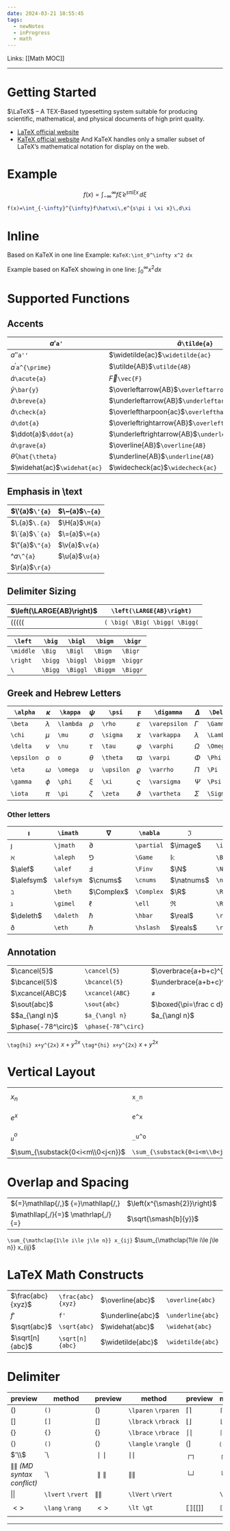 ```yaml
---
date: 2024-03-21 10:55:45
tags:
  - newNotes
  - inProgress
  - math
---
```

Links: [[Math MOC]]

---
# Getting Started
$\LaTeX$ – A TEX-Based typesetting system suitable for producing scientific, mathematical, and physical documents of high print quality.
- [LaTeX official website](latex-project.org)
- [KaTeX official website](katex.org)
And KaTeX handles only a smaller subset of LaTeX’s mathematical notation for display on the web.
# Example
$$
f(x)=\int_{-\infty}^{\infty}f\hat\xi\,e^{s\pi i \xi x}\,d\xi
$$
```latex
f(x)=\int_{-\infty}^{\infty}f\hat\xi\,e^{s\pi i \xi x}\,d\xi
```
# Inline
Based on KaTeX in one line 
Example: `KaTeX:\int_0^\infty x^2 dx`

Example based on KaTeX showing in one line: $\int_0^\infty x^2 dx$ 
# Supported Functions
## Accents
| $a'$`a'`                     | $\tilde{a}$`\tilde{a}`                               | $\mathring{g}$`\mathring{g}`                   |
| ---------------------------- | ---------------------------------------------------- | ---------------------------------------------- |
| $a''$`a''`                   | $\widetilde{ac}$`\widetilde{ac}`                     | $\overgroup{AB}$`\overgroup{AB}`               |
| $a^{\prime}$`a^{\prime}`     | $\utilde{AB}$`\utilde{AB}`                           | $\undergroup{AB}$`\undergroup{AB}`             |
| $\acute{a}$`\acute{a}`       | $\vec{F}$`\vec{F}`                                   | $\Overrightarrow{AB}$`\Overrightarrow{AB}`     |
| $\bar{y}$​`\bar{y}`          | $\overleftarrow{AB}$`\overleftarrow{AB}`             | $\overrightarrow{AB}$`\overrightarrow{AB}`     |
| $\breve{a}$`\breve{a}`       | $\underleftarrow{AB}$`\underleftarrow{AB}`           | $\underrightarrow{AB}$`\underrightarrow{AB}`   |
| $\check{a}$`\check{a}`       | $\overleftharpoon{ac}$`\overleftharpoon{ac}`         | $\overrightharpoon{ac}$`\overrightharpoon{ac}` |
| $\dot{a}$`\dot{a}`           | $\overleftrightarrow{AB}$`\overleftrightarrow{AB}`   | $\overbrace{AB}$`\overbrace{AB}`               |
| $\ddot{a}$`\ddot{a}`         | $\underleftrightarrow{AB}$`\underleftrightarrow{AB}` | $\underbrace{AB}$`\underbrace{AB}`             |
| $\grave{a}$`\grave{a}`       | $\overline{AB}$`\overline{AB}`                       | $\overlinesegment{AB}$`\overlinesegment{AB}`   |
| $\hat{\theta}$`\hat{\theta}` | $\underline{AB}$`\underline{AB}`                     | $\underlinesegment{AB}$`\underlinesegment{AB}` |
| $\widehat{ac}$`\widehat{ac}` | $\widecheck{ac}$`\widecheck{ac}`                     | $\underbar{X}$`\underbar{X}`                   |
## Emphasis in \\text
| $\'{a}$`\'{a}`   | $\~{a}$`\~{a}` |
| ---------------- | -------------- |
| $\.{a}$`\.{a}`   | $\H{a}$`\H{a}` |
| $\`{a}$``\`{a}`` | $\={a}$`\={a}` |
| $\"{a}$`\"{a}`   | $\v{a}$`\v{a}` |
| $\^{a}$`\^{a}`   | $\u{a}$`\u{a}` |
| $\r{a}$`\r{a}`   |                |
## Delimiter Sizing
| $\left(\LARGE{AB}\right)$     | `\left(\LARGE{AB}\right)`     |
| ----------------------------- | ----------------------------- |
| $( \big( \Big( \bigg( \Bigg($ | `( \big( \Big( \bigg( \Bigg(` |


| `\left`   | `\big`  | `\bigl`  | `\bigm`  | `\bigr`  |
| --------- | ------- | -------- | -------- | -------- |
| `\middle` | `\Big`  | `\Bigl`  | `\Bigm`  | `\Bigr`  |
| `\right`  | `\bigg` | `\biggl` | `\biggm` | `\biggr` |
| `\`       | `\Bigg` | `\Biggl` | `\Biggm` | `\Biggr` |
## Greek and Hebrew Letters
| `\alpha`   | $\kappa$  | `\kappa`  | $\psi$     | `\psi`     | $\digamma$    | `\digamma`    | $\Delta$  | `\Delta`  | $\Theta$   | `\Theta`   |
| ---------- | --------- | --------- | ---------- | ---------- | ------------- | ------------- | --------- | --------- | ---------- | ---------- |
| `\beta`    | $\lambda$ | `\lambda` | $\rho$     | `\rho`     | $\varepsilon$ | `\varepsilon` | $\Gamma$  | `\Gamma`  | $\Upsilon$ | `\Upsilon` |
| `\chi`     | $\mu$     | `\mu`     | $\sigma$   | `\sigma`   | $\varkappa$   | `\varkappa`   | $\lambda$ | `\Lambda` | $\Xi$      | `\Xi`      |
| `\delta`   | $\nu$     | `\nu`     | $\tau$     | `\tau`     | $\varphi$     | `\varphi`     | $\Omega$  | `\Omega`  |            |            |
| `\epsilon` | $o$       | `o`       | $\theta$   | `\theta`   | $\varpi$      | `\varpi`      | $\Phi$    | `\Phi`    | $\aleph$   | `\aleph`   |
| `\eta`     | $\omega$  | `\omega`  | $\upsilon$ | `\upsilon` | $\varrho$     | `\varrho`     | $\Pi$     | `\Pi`     | $\beth$    | `\beth`    |
| `\gamma`   | $\phi$    | `\phi`    | $\xi$      | `\xi`      | $\varsigma$   | `\varsigma`   | $\Psi$    | `\Psi`    | $\daleth$  | `\daleth`  |
| `\iota`    | $\pi$     | `\pi`     | $\zeta$    | `\zeta`    | $\vartheta$   | `\vartheta`   | $\Sigma$  | `\Sigma`  | $\gimel$   | `\gimel`   |

### Other letters

| $\imath$   | `\imath`   | $\nabla$   | `\nabla`   | $\Im$      | `\Im`      | $\Reals$     | `\Reals`     | $\text{\OE}$ | `\text{\OE}` |
| ---------- | ---------- | ---------- | ---------- | ---------- | ---------- | ------------ | ------------ | ------------ | ------------ |
| $\jmath$   | `\jmath`   | $\partial$ | `\partial` | $\image$   | `\image`   | $\wp$        | `\wp`        | $\text{\o}$  | `\text{\o}`  |
| $\aleph$   | `\aleph`   | $\Game$    | `\Game`    | $\Bbbk$    | `\Bbbk`    | $\weierp$    | `\weierp`    | $\text{\O}$  | `\text{\O}`  |
| $\alef$    | `\alef`    | $\Finv$    | `\Finv`    | $\N$       | `\N`       | $\Z$         | `\Z`         | $\text{\ss}$ | `\text{\ss}` |
| $\alefsym$ | `\alefsym` | $\cnums$   | `\cnums`   | $\natnums$ | `\natnums` | $\text{\aa}$ | `\text{\aa}` | $\text{\i}$  | `\text{\i}`  |
| $\beth$    | `\beth`    | $\Complex$ | `\Complex` | $\R$       | `\R`       | $\text{\AA}$ | `\text{\AA}` | $\text{\j}$  | `\text{\j}`  |
| $\gimel$   | `\gimel`   | $\ell$     | `\ell`     | $\Re$      | `\Re`      | $\text{\ae}$ | `\text{\ae}` |              |              |
| $\deleth$  | `\daleth`  | $\hbar$    | `\hbar`    | $\real$    | `\real`    | $\text{\AE}$ | `\text{\AE}` |              |              |
| $\eth$     | `\eth`     | $\hslash$  | `\hslash`  | $\reals$   | `\reals`   | $\text{\oe}$ | `\text{\oe}` |              |              |
## Annotation
|                     |                     |                                    |                                    |
| ------------------- | ------------------- | ---------------------------------- | ---------------------------------- |
| $\cancel{5}$​       | `\cancel{5}`        | $\overbrace{a+b+c}^{\text{note}}$  | `\overbrace{a+b+c}^{\text{note}}`  |
| $\bcancel{5}$       | `\bcancel{5}`       | $\underbrace{a+b+c}^{\text{note}}$ | `\underbrace{a+b+c}_{\text{note}}` |
| $\xcancel{ABC}$     | `\xcancel{ABC}`     | $\not=$                            | `\not =`                           |
| $\sout{abc}$        | `\sout{abc}`        | $\boxed{\pi=\frac c d}$            | `\boxed{\pi=\frac c d}`            |
| $$a_{\angl n}$      | `$a_{\angl n}`      | $a_{\angl n}$                      | `a_\angln`                         |
| $\phase{-78^\circ}$ | `\phase{-78^\circ}` |                                    |                                    |
`\tag{hi} x+y^{2x}`
$\tag{hi} x+y^{2x}$
`\tag*{hi} x+y^{2x}`
$\tag*{hi} x+y^{2x}$
# Vertical Layout
|                                  |                                  |                   |                   |                                                         |                                                       |
| -------------------------------- | -------------------------------- | ----------------- | ----------------- | ------------------------------------------------------- | ----------------------------------------------------- |
| $x_n$​                           | `x_n`                            | $\stackel{!}{=}$  | `\stackrel{!}{=}` | $a\atop b$                                              | `a \atop b`                                           |
| $e^x$                            | `e^x`                            | $\overset{!}{=}$  | `\overset{!}{=}`  | $a\raisebox{0.25em}{\$b\$}c$                            | `a\raisebox{0.25em}{$b$}c`                            |
| $_u^o$                           | `_u^o`                           | $\underset{!}{=}$ | `\underset{!}{=}` | $a+\left(\vcenter{\hbox{\$\frac{\frac a b}c\$}}\right)$ | `a+\left(\vcenter{\hbox{$\frac{\frac a b}c$}}\right)` |
| $\sum_{\substack{0<i<m\\0<j<n}}$ | `\sum_{\substack{0<i<m\\0<j<n}}` |                   |                   |                                                         |                                                       |
# Overlap and Spacing
|                                     |                              |                            |
| ----------------------------------- | ---------------------------- | -------------------------- |
| ${=}\mathllap{/,}$ {=}\mathllap{/,} | $\left(x^{\smash{2}}\right)$ | \left(x^{\smash{2}}\right) |
| $\mathllap{,/}{=}$ \mathrlap{,/}{=} | $\sqrt{\smash[b]{y}}$        | \sqrt{\smash[b]{y}}        |
`\sum_{\mathclap{1\le i\le j\le n}} x_{ij}`
$\sum_{\mathclap{1\le i\le j\le n}} x_{ij}$
# LaTeX Math Constructs
|                    |                   |                   |                   |                        |                        |
| ------------------ | ----------------- | ----------------- | ----------------- | ---------------------- | ---------------------- |
| $\frac{abc}{xyz}$​ | `\frac{abc}{xyz}` | $\overline{abc}$  | `\overline{abc}`  | $\overrightarrow{abc}$ | `\overrightarrow{abc}` |
| $f'$               | `f'`              | $\underline{abc}$ | `\underline{abc}` | $\overleftarrow{abc}$  | `\overleftarrow{abc}`  |
| $\sqrt{abc}$       | `\sqrt{abc}`      | $\widehat{abc}$   | `\widehat{abc}`   | $\overbrace{abc}$      | `\overbrace{abc}`      |
| $\sqrt[n]{abc}$    | `\sqrt[n]{abc}`   | $\widetilde{abc}$ | `\widetilde{abc}` | $\underbrace{abc}$     | `\underbrace{abc}`     |
# Delimiter
| preview                   | method            | preview            | method              | preview | method   | preview | method                      | preview                 | method            |                |
| ------------------------- | ----------------- | ------------------ | ------------------- | ------- | -------- | ------- | --------------------------- | ----------------------- | ----------------- | -------------- |
| $( )$                     | `()`              | $\lparen{}\rparen$ | `\lparen` `\rparen` | $⌈ ⌉$   | `⌈ ⌉`    | ⌈⌉⌈⌉    | `\lceil` `\rceil`           | $\uparrow$              | `\uparrow`        |                |
| $[ ]$                     | `[]`              | $\lbrack{}\rbrack$ | `\lbrack` `\rbrack` | $⌊ ⌋$   | `⌊ ⌋`    | ⌊⌋⌊⌋    | `\lfloor` `\rfloor`         | $\downarrow$            | `\downarrow`      |                |
| $\{ \}$                   | `{}`              | $\lbrace{}\rbrace$ | `\lbrace` `\rbrace` | $⎰⎱$    | `⎰⎱`     | ⎰⎱⎰⎱    | `\lmoustache` `\rmoustache` | $\updo$                 | `\updownarrow`    |                |
| $⟨⟩$                      | `⟨⟩`              | $\langle{}\rangle$ | `\langle` `\rangle` | $⟮ ⟯$   | `⟮ ⟯`    | ⟮⟯⟮⟯    | `\lgroup` `\rgroup`         | ⇑⇑                      | `\Uparrow`        |                |
| $'\\$                     | `\\               | $∣∣$               | ∣∣                  | $┌┐$    | ┌┐┌┐     | `┌ ┐`   | ┌┐                          | `\ulcorner` `\urcorner` | ⇓⇓                | `\Downarrow`   |
| ∥∥ _(MD syntax conflict)_ | `\\               | $∥∥$               | ∥∥                  | $└┘$    | └┘└┘     | `└ ┘`   | └┘                          | `\llcorner` `\lrcorner` | ⇕⇕                | `\Updownarrow` |
| $\lvert{}\rvert$          | `\lvert` `\rvert` | $\lVert{}\rVert$   | `\lVert` `\rVert`   |         | `\left.` |         | `\right.`                   | \\                      | `\backslash`      |                |
| $< >$                     | `\lang` `\rang`   | $\lt{} \gt$        | `\lt \gt`           | ⟦⟧[[]]  | `⟦ ⟧`    | ⟦⟧[[]]  | `\llbracket` `\rrbracket`   | ⦃⦄{[]}                  | `\lBrace \rBrace` |                |

---

